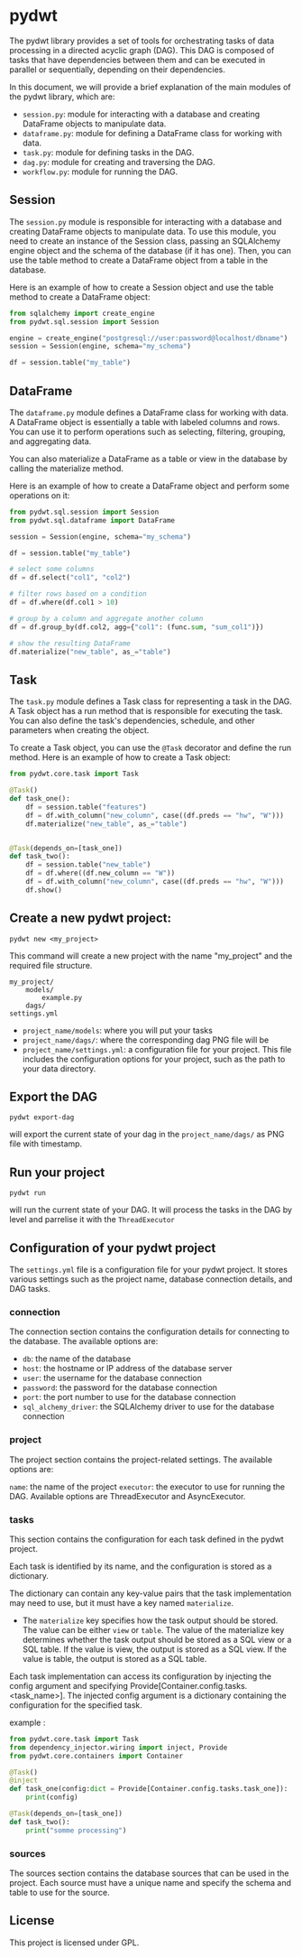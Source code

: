# pydwt

The pydwt library provides a set of tools for orchestrating tasks of data processing in a directed acyclic graph (DAG). This DAG is composed of tasks that have dependencies between them and can be executed in parallel or sequentially, depending on their dependencies.

In this document, we will provide a brief explanation of the main modules of the pydwt library, which are:

* `session.py`: module for interacting with a database and creating DataFrame objects to manipulate data.
* `dataframe.py`: module for defining a DataFrame class for working with data.
* `task.py`: module for defining tasks in the DAG.
* `dag.py`: module for creating and traversing the DAG.
* `workflow.py`: module for running the DAG.


## Session
The `session.py` module is responsible for interacting with a database and creating DataFrame objects to manipulate data. To use this module, you need to create an instance of the Session class, passing an SQLAlchemy engine object and the schema of the database (if it has one). Then, you can use the table method to create a DataFrame object from a table in the database.

Here is an example of how to create a Session object and use the table method to create a DataFrame object:

```python
from sqlalchemy import create_engine
from pydwt.sql.session import Session

engine = create_engine("postgresql://user:password@localhost/dbname")
session = Session(engine, schema="my_schema")

df = session.table("my_table")
```

## DataFrame

The `dataframe.py` module defines a DataFrame class for working with data. A DataFrame object is essentially a table with labeled columns and rows. You can use it to perform operations such as selecting, filtering, grouping, and aggregating data.

You can also materialize a DataFrame as a table or view in the database by calling the materialize method.

Here is an example of how to create a DataFrame object and perform some operations on it:

```python
from pydwt.sql.session import Session
from pydwt.sql.dataframe import DataFrame

session = Session(engine, schema="my_schema")

df = session.table("my_table")

# select some columns
df = df.select("col1", "col2")

# filter rows based on a condition
df = df.where(df.col1 > 10)

# group by a column and aggregate another column
df = df.group_by(df.col2, agg={"col1": (func.sum, "sum_col1")})

# show the resulting DataFrame
df.materialize("new_table", as_="table")

```
## Task

The `task.py` module defines a Task class for representing a task in the DAG. A Task object has a run method that is responsible for executing the task. You can also define the task's dependencies, schedule, and other parameters when creating the object.

To create a Task object, you can use the `@Task` decorator and define the run method. Here is an example of how to create a Task object:

```python
from pydwt.core.task import Task

@Task()
def task_one():
    df = session.table("features")
    df = df.with_column("new_column", case((df.preds == "hw", "W")))
    df.materialize("new_table", as_="table")


@Task(depends_on=[task_one])
def task_two():
    df = session.table("new_table")
    df = df.where((df.new_column == "W"))
    df = df.with_column("new_column", case((df.preds == "hw", "W")))
    df.show()

```

## Create a new pydwt project:

`pydwt new <my_project>`

This command will create a new project with the name "my_project" and the required file structure.
```
my_project/
    models/
        example.py
    dags/
settings.yml
```

* `project_name/models`: where you will put your tasks
* `project_name/dags/`: where the corresponding dag PNG file will be
* `project_name/settings.yml`: a configuration file for your project. This file includes the configuration options for your project, such as the path to your data directory.



## Export the DAG

`pydwt export-dag` 

will export the current state of your dag in the `project_name/dags/` as PNG file with timestamp.

## Run your project

`pydwt run`

will run the current state of your DAG. It will process the tasks in the DAG by level and parrelise
it with the `ThreadExecutor`

## Configuration of your pydwt project

The `settings.yml` file is a configuration file for your pydwt project. It stores various settings such as the project name, database connection details, and DAG tasks.

### connection
The connection section contains the configuration details for connecting to the database. The available options are:

* `db`: the name of the database
* `host`: the hostname or IP address of the database server
* `user`: the username for the database connection
* `password`: the password for the database connection
* `port`: the port number to use for the database connection
* `sql_alchemy_driver`: the SQLAlchemy driver to use for the database connection

### project
The project section contains the project-related settings. The available options are:

`name`: the name of the project
`executor`: the executor to use for running the DAG. Available options are ThreadExecutor and AsyncExecutor.

### tasks
This section contains the configuration for each task defined in the pydwt project.  

Each task is identified by its name, and the configuration is stored as a dictionary.  

The dictionary can contain any key-value pairs that the task implementation may need to use, but it must have a key named `materialize`.

* The `materialize` key specifies how the task output should be stored. The value can be either `view` or `table`.
The value of the materialize key determines whether the task output should be stored as a SQL view or a SQL table. If the value is view, the output is stored as a SQL view. If the value is table, the output is stored as a SQL table.

Each task implementation can access its configuration by injecting the config argument and specifying Provide[Container.config.tasks.<task_name>]. The injected config argument is a dictionary containing the configuration for the specified task. 

example :

```python
from pydwt.core.task import Task
from dependency_injector.wiring import inject, Provide
from pydwt.core.containers import Container

@Task()
@inject
def task_one(config:dict = Provide[Container.config.tasks.task_one]):
    print(config)

@Task(depends_on=[task_one])
def task_two():
    print("somme processing")
```
### sources

The sources section contains the database sources that can be used in the project. Each source must have a unique name and specify the schema and table to use for the source.
## License
This project is licensed under GPL.